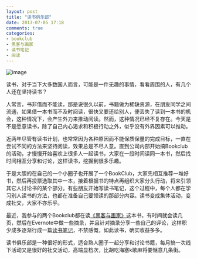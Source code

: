 ```yaml
---
layout: post
title: "读书俱乐部"
date: 2013-07-05 17:18
comments: true
categories: 
- bookclub
- 黑客与画家
- 读书笔记
- 阅读
---
```

![image]

读书，对于当下大多数国人而言，可能是一件无趣的事情，看看周围的人，有几个人还在坚持读书？

人常言，书非借而不能读，那是说很久以前，书籍做为稀缺资源，在朋友同学之间流通，如果借一本书而不及时阅读，很快又要还给别人，便丢失了读到一本书的机会，这种情况下，会产生外力来推动阅读。然而，这种情况已经不复存在。今天是不是愿意读书，除了自己内心渴求和积极行动之外，似乎没有外界因素可以推动。

近两年尽管有读书计划，也常常因为各种原因而不能保质保量的完成目标，一直在尝试不同的方法来坚持阅读，效果总是不尽人意。直到公司内部开始搞Bookclub的活动，才慢慢开始喜欢上很多人一起读书，大家在一段时间读同一本书，然后找时间相互分享和讨论，这样读书，挖掘到很多乐趣。

于是大胆的在自己的一个小圈子也开展了一个BookClub，大家先相互推荐一堆好书，然后再投票选取其中一本，接着根据书的特点再组织大家分头行动，将来引领其它人讨论书的某个部分。有些朋友开始写读书笔记，这个过程中，每个人都在学习别人读书的方法，也都在准备自己要领读的那部分内容。读书变成集体活动，变成社交，大家不亦乐乎。

最近，我参与的两个Bookclub都在读[《黑客与画家》]这本书，有时间就会读几页，然后在Evernote中做一些摘录，并且针对摘录分享一些自己的评论，这样积少成多逐渐行成一篇[读书笔记]，不禁感慨，如此读书，确实收益多多。

读书俱乐部是一种很好的形式，适合熟人圈子一起分享和讨论书籍，每月搞一次线下活动又是很好的社交活动，高端显档次，比胡吃海塞k歌麻将要惬意几条街。


[《黑客与画家》]: http://book.douban.com/subject/6021440/

[读书笔记]: https://www.evernote.com/shard/s8/sh/61ebe2e1-6f40-4525-b806-207ec0a1e088/2d6d41e01aae7b71087408710f2bc378

[image]: http://farm8.staticflickr.com/7412/9212562541_70e3bd387f_z.jpg
